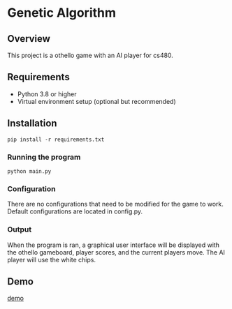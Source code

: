 # Genetic Algorithm

## Overview
This project is a othello game with an AI player for cs480.

## Requirements
- Python 3.8 or higher
- Virtual environment setup (optional but recommended)

## Installation
```
pip install -r requirements.txt
```

### Running the program
```
python main.py
```

### Configuration
There are no configurations that need to be modified for the game to work. Default configurations are located in config.py.

### Output
When the program is ran, a graphical user interface will be displayed with the othello gameboard, player scores, and the current players move. The AI player will use the white chips.

## Demo
[demo](media/demo.mp4)